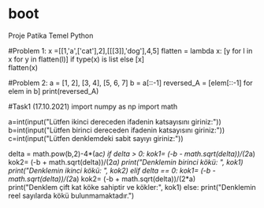 # boot
Proje Patika Temel Python

#Problem 1:
x =[[1,'a',['cat'],2],[[[3]],'dog'],4,5]
flatten = lambda x: [y for l in x for y in flatten(l)] if type(x) is list else [x]  
flatten(x)

#Problem 2:
a = [1, 2], [3, 4], [5, 6, 7]
b = a[::-1]
reversed_A = [elem[::-1] for elem in b]
print(reversed_A)

#Task1 (17.10.2021)
import numpy as np
import math

a=int(input("Lütfen ikinci dereceden ifadenin katsayısını giriniz:"))
b=int(input("Lütfen birinci dereceden ifadenin katsayısını giriniz:"))
c=int(input("Lütfen denklemdeki sabit sayıyı giriniz:"))

delta = math.pow(b,2)-4*(a*c)
if delta > 0:
    kok1= (-b - math.sqrt(delta))/(2*a)
    kok2= (-b + math.sqrt(delta))/(2*a)
    print("Denklemin birinci kökü: ", kok1)
    print("Denklemin ikinci kökü: ", kok2)
elif delta == 0:
    kok1= (-b - math.sqrt(delta))/(2*a)
    kok2= (-b + math.sqrt(delta))/(2*a)  
    print("Denklem çift kat köke sahiptir ve kökler:", kok1)
else:
    print("Denklemin reel sayılarda kökü bulunmamaktadır.")
